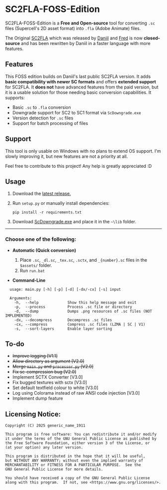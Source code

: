 # SC2FLA-FOSS-Edition

SC2FLA-FOSS-Edition is a **Free and Open-source** tool for converting `.sc` files (Supercell's 2D asset format) into `.fla` (Adobe Animate) files.

The Original [SC2FLA](https://github.com/sc-workshop/SC) which was released by [Daniil](https://github.com/daniil-sv) and [Fred](https://github.com/pavidloq) is now **closed-source** and has been rewritten by Daniil in a faster language with more features. 

## Features

This FOSS edition builds on Daniil's last public SC2FLA version. It adds **basic compatibility with newer SC formats** and offers **extended support** for SC2FLA. It **does not** have advanced features from the paid version, but it is a usable solution for those needing basic conversion capabilities. It supports:

- Basic `.sc` to `.fla` conversion
- Downgrade support for SC2 to SC1 format via `ScDowngrade.exe`
- Version detection for `.sc` files
- Support for batch processing of files

## Support

This tool is only usable on Windows with no plans to extend OS support. I'm slowly improving it, but new features are not a priority at all.

Feel free to contribute to this project! Any help is greatly appreciated :D

## Usage

1. Download the [latest release.](https://github.com/GenericName1911/SC2FLA-FOSS-Edition/releases/)

2. Run `setup.py` or manually install dependencies:
	
	`pip install -r requirements.txt`

3. Download [ScDowngrade.exe](https://github.com/Daniil-SV/ScDowngrade/releases) and place it in the `~\lib` folder.

---

### Choose one of the following:

* **Automatic (Quick conversion)**

  1. Place `.sc`, `_dl.sc`, `_tex.sc`, `.sctx`, and `_{number}.sc` files in the `$assets/` folder.
  2. Run `run.bat`
  
* **Command-Line**

```
  usage: main.py [-h] [-p] [-d] [-dx/-cx] [-s] input

  Arguments:
    -h,  --help             Show this help message and exit  
    -p,  --process          Process .sc file or directory  
    -d,  --dump             Dumps .png resources of .sc files (NOT IMPLEMENTED)  
    -dx, --decompress       Decompress .sc files  
    -cx, --compress         Compress .sc files (LZMA | SC | V1)  
    -s,  --sort-layers      Enable layer sorting  
```

## To-do

- ~~Improve logging [V1.1]~~
- ~~Allow directory as argument [V2.0]~~
- ~~Merge `main.py` and `processor.py` [V2.0]~~
- ~~Fix sc-compression bug [V2.0]~~
- Implement SCTX Converter [V3.0]
- Fix bugged textures with sctx [V3.0]
- Set default textfield colour to white [V3.0]
- Log using Colorama instead of raw ANSI code injection [V3.0]
- Implement dump feature

## Licensing Notice:

```
Copyright (C) 2025 generic_name_1911

This program is free software: You can redistribute it and/or modify
it under the terms of the GNU General Public License as published by
the Free Software Foundation, either version 3 of the License, or
(at your option) any later version.

This program is distributed in the hope that it will be useful,
but WITHOUT ANY WARRANTY; without even the implied warranty of
MERCHANTABILITY or FITNESS FOR A PARTICULAR PURPOSE.  See the
GNU General Public License for more details.

You should have received a copy of the GNU General Public License
along with this program.  If not, see <https://www.gnu.org/licenses/>.
```
